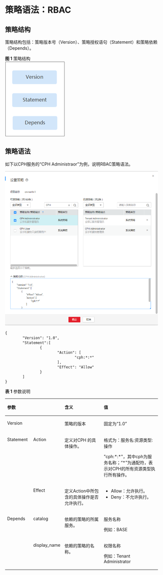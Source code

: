 # 策略语法：RBAC<a name="cph_ug_0017"></a>

## 策略结构<a name="zh-cn_topic_0173481717_zh-cn_topic_0172268190_section1661242202715"></a>

策略结构包括：策略版本号（Version）、策略授权语句（Statement）和策略依赖（Depends）。

**图 1**  策略结构<a name="zh-cn_topic_0173481717_zh-cn_topic_0172268190_fig2641112616326"></a>  
![](figures/策略结构.png "策略结构")

## 策略语法<a name="section789713102221"></a>

如下以CPH服务的“CPH Administraor”为例，说明RBAC策略语法。

![](figures/RDBC.png)

```
{
        "Version": "1.0",
        "Statement":[
                {
                        "Action": [
                                "cph:*:*"
                        ],
                        "Effect": "Allow"
                }
        ]
}
```

**表 1**  参数说明

<a name="table4805855114411"></a>
<table><thead align="left"><tr id="row8886195594416"><th class="cellrowborder" colspan="2" valign="top" id="mcps1.2.5.1.1"><p id="p208861355114419"><a name="p208861355114419"></a><a name="p208861355114419"></a>参数</p>
</th>
<th class="cellrowborder" valign="top" id="mcps1.2.5.1.2"><p id="p17886165510447"><a name="p17886165510447"></a><a name="p17886165510447"></a>含义</p>
</th>
<th class="cellrowborder" valign="top" id="mcps1.2.5.1.3"><p id="p1388655514447"><a name="p1388655514447"></a><a name="p1388655514447"></a>值</p>
</th>
</tr>
</thead>
<tbody><tr id="row3886655114415"><td class="cellrowborder" colspan="2" valign="top" headers="mcps1.2.5.1.1 "><p id="p12886155154416"><a name="p12886155154416"></a><a name="p12886155154416"></a>Version</p>
</td>
<td class="cellrowborder" valign="top" headers="mcps1.2.5.1.2 "><p id="p1988635512447"><a name="p1988635512447"></a><a name="p1988635512447"></a>策略的版本</p>
</td>
<td class="cellrowborder" valign="top" headers="mcps1.2.5.1.3 "><p id="p8886115564418"><a name="p8886115564418"></a><a name="p8886115564418"></a>固定为“1.0”</p>
</td>
</tr>
<tr id="row5887185515441"><td class="cellrowborder" rowspan="2" valign="top" width="17.17171717171717%" headers="mcps1.2.5.1.1 "><p id="p128871755134412"><a name="p128871755134412"></a><a name="p128871755134412"></a>Statement</p>
</td>
<td class="cellrowborder" valign="top" width="17.17171717171717%" headers="mcps1.2.5.1.1 "><p id="p08878555448"><a name="p08878555448"></a><a name="p08878555448"></a>Action</p>
</td>
<td class="cellrowborder" valign="top" width="27.14271427142714%" headers="mcps1.2.5.1.2 "><p id="p178871955184419"><a name="p178871955184419"></a><a name="p178871955184419"></a>定义对CPH 的具体操作。</p>
</td>
<td class="cellrowborder" valign="top" width="38.513851385138516%" headers="mcps1.2.5.1.3 "><p id="p2088785524410"><a name="p2088785524410"></a><a name="p2088785524410"></a>格式为：服务名:资源类型:操作</p>
<p id="p58871955144410"><a name="p58871955144410"></a><a name="p58871955144410"></a>"cph:*:*"，其中cph为服务名称；“*”为通配符，表示对CPH的所有资源类型执行所有操作。</p>
</td>
</tr>
<tr id="row188785524410"><td class="cellrowborder" valign="top" headers="mcps1.2.5.1.1 "><p id="p1887755154417"><a name="p1887755154417"></a><a name="p1887755154417"></a>Effect</p>
</td>
<td class="cellrowborder" valign="top" headers="mcps1.2.5.1.1 "><p id="p1788719556444"><a name="p1788719556444"></a><a name="p1788719556444"></a>定义Action中所包含的具体操作是否允许执行。</p>
</td>
<td class="cellrowborder" valign="top" headers="mcps1.2.5.1.2 "><a name="ul188871455134417"></a><a name="ul188871455134417"></a><ul id="ul188871455134417"><li>Allow：允许执行。</li><li>Deny：不允许执行。</li></ul>
</td>
</tr>
<tr id="row1588715544411"><td class="cellrowborder" rowspan="2" valign="top" width="17.17171717171717%" headers="mcps1.2.5.1.1 "><p id="p1688715555445"><a name="p1688715555445"></a><a name="p1688715555445"></a>Depends</p>
</td>
<td class="cellrowborder" valign="top" width="17.17171717171717%" headers="mcps1.2.5.1.1 "><p id="p38871055154411"><a name="p38871055154411"></a><a name="p38871055154411"></a>catalog</p>
</td>
<td class="cellrowborder" valign="top" width="27.14271427142714%" headers="mcps1.2.5.1.2 "><p id="p12887115544418"><a name="p12887115544418"></a><a name="p12887115544418"></a>依赖的策略的所属服务。</p>
</td>
<td class="cellrowborder" valign="top" width="38.513851385138516%" headers="mcps1.2.5.1.3 "><p id="p18887185574414"><a name="p18887185574414"></a><a name="p18887185574414"></a>服务名称</p>
<p id="p2088795524414"><a name="p2088795524414"></a><a name="p2088795524414"></a>例如：BASE</p>
</td>
</tr>
<tr id="row38871155174412"><td class="cellrowborder" valign="top" headers="mcps1.2.5.1.1 "><p id="p3887355204419"><a name="p3887355204419"></a><a name="p3887355204419"></a>display_name</p>
</td>
<td class="cellrowborder" valign="top" headers="mcps1.2.5.1.1 "><p id="p12887655154413"><a name="p12887655154413"></a><a name="p12887655154413"></a>依赖的策略的名称。</p>
</td>
<td class="cellrowborder" valign="top" headers="mcps1.2.5.1.2 "><p id="p158887551446"><a name="p158887551446"></a><a name="p158887551446"></a>权限名称</p>
<p id="p688825519446"><a name="p688825519446"></a><a name="p688825519446"></a>例如：Tenant Administrator</p>
</td>
</tr>
</tbody>
</table>

